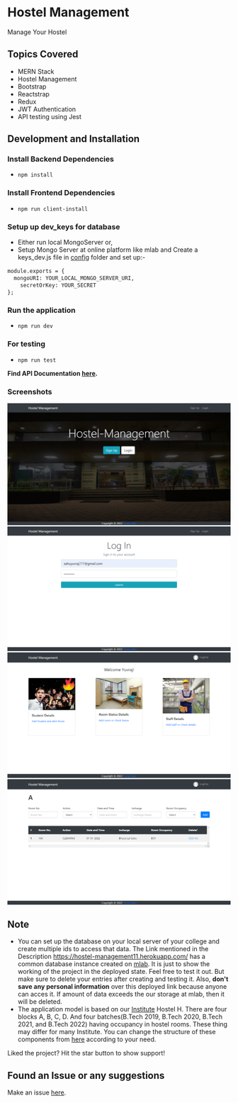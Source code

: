 # Hostel Management

Manage Your Hostel

## Topics Covered

- MERN Stack
- Hostel Management
- Bootstrap
- Reactstrap
- Redux
- JWT Authentication
- API testing using Jest

## Development and Installation

### Install Backend Dependencies

- `npm install`

### Install Frontend Dependencies

- `npm run client-install`

### Setup up dev_keys for database

- Either run local MongoServer or,
- Setup Mongo Server at online platform like mlab and Create a keys_dev.js file in [config](https://github.com/sahuyuvraj/Hostel-Management/tree/master/config) folder and set up:-

```
module.exports = {
  mongoURI: YOUR_LOCAL_MONGO_SERVER_URI,
	secretOrKey: YOUR_SECRET
};
```

### Run the application

- `npm run dev`

### For testing

- `npm run test`

**Find API Documentation [here](https://github.com/sahuyuvraj/Hostel-Management/blob/master/API_Endpoints.md).**

### Screenshots

![Home Page](img/homepage.png)
![Login Page](img/loginpage.png)
![Dashboard](img/dashboard.png)
![Room Status](img/roomstatus.png)



## Note

- You can set up the database on your local server of your college and create multiple ids to access that data. The Link mentioned in the Description https://hostel-management11.herokuapp.com/ has a common database instance created on [mlab](https://mlab.com/). It is just to show the working of the project in the deployed state. Feel free to test it out. But make sure to delete your entries after creating and testing it. Also, **don't save any personal information** over this deployed link because anyone can acces it. If amount of data exceeds the our storage at mlab, then it will be deleted.
- The application model is based on our [Institute](nitrr.ac.in) Hostel H. There are four blocks A, B, C, D. And four batches(B.Tech 2019, B.Tech 2020, B.Tech 2021, and B.Tech 2022) having occupancy in hostel rooms. These thing may differ for many Institute. You can change the structure of these components from [here](https://github.com/sahuyuvraj/Hostel-Management/tree/master/client/src/components/pages) according to your need.

Liked the project? Hit the star button to show support!

## Found an Issue or any suggestions

Make an issue [here](https://github.com/sahuyuvraj/Hostel-Management/issues/new).
